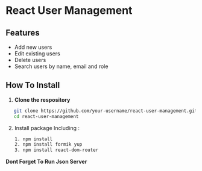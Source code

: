 # React User Management 

## Features 
- Add new users
- Edit existing users
- Delete users
- Search users by name, email and role

## How To Install

1. **Clone the respository**

```sh
   git clone https://github.com/your-username/react-user-management.git
   cd react-user-management
```
2. Install package
   Including :
   ```sh
   1. npm install
   2. npm install formik yup
   3. npm install react-dom-router
   ```
**Dont Forget To Run Json Server**
